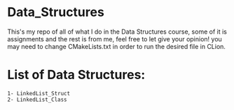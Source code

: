 # Data_Structures
This's my repo of all of what I do in the Data Structures course, some of it is assignments and the rest is from me, feel free to let give your opinion!
you may need to change CMakeLists.txt in order to run the desired file in CLion.
# List of Data Structures:
	1- LinkedList_Struct
	2- LinkedList_Class
